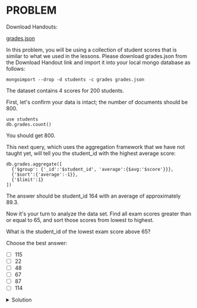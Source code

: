 # PROBLEM

Download Handouts:

[grades.json](https://university.mongodb.com/static/MongoDB_2018_M101J_August/handouts/grades.json)

In this problem, you will be using a collection of student scores that is similar to what we used in the lessons. Please download grades.json from the Download Handout link and import it into your local mongo database as follows:

`mongoimport --drop -d students -c grades grades.json`

The dataset contains 4 scores for 200 students.

First, let's confirm your data is intact; the number of documents should be 800.

```
use students
db.grades.count()
```

You should get 800.

This next query, which uses the aggregation framework that we have not taught yet, will tell you the student_id with the highest average score:

```
db.grades.aggregate([
  {'$group': {'_id':'$student_id', 'average':{$avg:'$score'}}}, 
  {'$sort':{'average':-1}}, 
  {'$limit':1}
])
```

The answer should be student_id 164 with an average of approximately 89.3.

Now it's your turn to analyze the data set. Find all exam scores greater than or equal to 65, and sort those scores from lowest to highest.

What is the student_id of the lowest exam score above 65?

Choose the best answer:

- [ ] 115
- [ ] 22
- [ ] 48
- [ ] 67
- [ ] 87
- [ ] 114

<details>
  <summary>Solution</summary>
  <br>22
</details>
